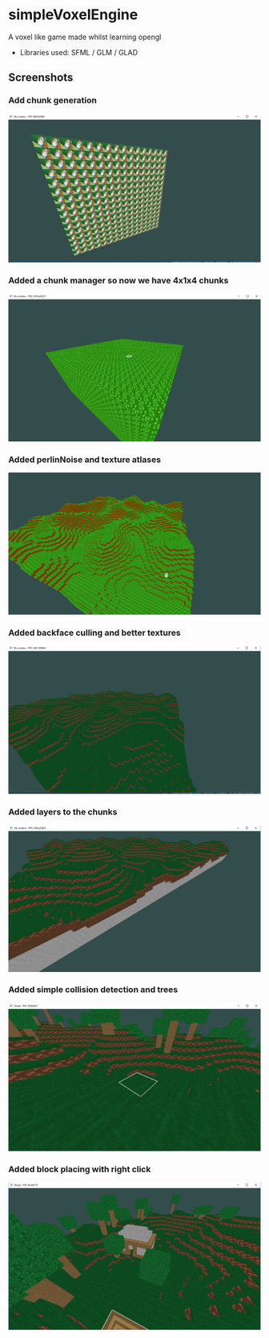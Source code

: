 # simpleVoxelEngine
A voxel like game made whilst learning opengl

- Libraries used: SFML / GLM / GLAD

## Screenshots

### Add chunk generation
![](screenshots/first_chunk.png)

### Added a chunk manager so now we have 4x1x4 chunks
![](screenshots/chunk_manager_4x4chunks.png)

### Added perlinNoise and texture atlases
![](screenshots/added_perlinNoise_and_textureAtlas.png)

### Added backface culling and better textures

![](screenshots/added_culling_and_better_textures.png)

### Added layers to the chunks

![](screenshots/added_layers.png)

### Added simple collision detection and trees

![](screenshots/added_collisions_and_trees.png)

### Added block placing with right click

![](screenshots/added_block_placing.png)